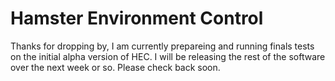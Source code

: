 # Hamster Environment Control

Thanks for dropping by, I am currently prepareing and running finals tests on the initial alpha version of HEC.
I will be releasing the rest of the software over the next week or so. Please check back soon.
